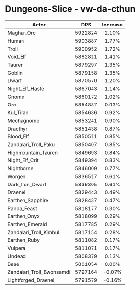# Dungeons-Slice - vw-da-cthun
| Actor | DPS | Increase |
|---|:---:|:---:|
|Maghar_Orc|5922824|2.10%|
|Human|5903887|1.77%|
|Troll|5900952|1.72%|
|Void_Elf|5882811|1.41%|
|Tauren|5879297|1.35%|
|Goblin|5879158|1.35%|
|Dwarf|5870570|1.20%|
|Night_Elf_Haste|5867043|1.14%|
|Gnome|5860172|1.02%|
|Orc|5854887|0.93%|
|Kul_Tiran|5854636|0.92%|
|Mechagnome|5853241|0.90%|
|Dracthyr|5851438|0.87%|
|Blood_Elf|5850511|0.85%|
|Zandalari_Troll_Paku|5850407|0.85%|
|Highmountain_Tauren|5849693|0.84%|
|Night_Elf_Crit|5849394|0.83%|
|Nightborne|5846009|0.77%|
|Worgen|5836517|0.61%|
|Dark_Iron_Dwarf|5836305|0.61%|
|Draenei|5829443|0.49%|
|Earthen_Sapphire|5828437|0.47%|
|Panda_Feast|5818177|0.30%|
|Earthen_Onyx|5818099|0.29%|
|Earthen_Emerald|5817785|0.29%|
|Zandalari_Troll_Kimbul|5817154|0.28%|
|Earthen_Ruby|5811082|0.17%|
|Vulpera|5811071|0.17%|
|Undead|5808379|0.13%|
|Base|5801054|0.00%|
|Zandalari_Troll_Bwonsamdi|5797164|-0.07%|
|Lightforged_Draenei|5791579|-0.16%|
